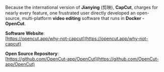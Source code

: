 Because the international version of **Jianying** (剪映), **CapCut**, charges for nearly every feature, one frustrated user directly developed an open-source, multi-platform **video editing** software that runs in **Docker** - **OpenCut**.

**Software Website**:  
[https://opencut.app/why-not-capcut](https://opencut.app/why-not-capcut)

**Open Source Repository**:  
[https://github.com/OpenCut-app/OpenCut](https://github.com/OpenCut-app/OpenCut)
